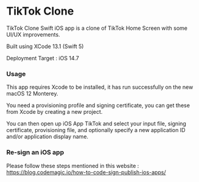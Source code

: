 # TikTok Clone

TikTok Clone Swift iOS app is a clone of TikTok Home Screen with some UI/UX improvements.

Built using XCode 13.1 (Swift 5)

Deployment Target : iOS 14.7


### Usage

This app requires Xcode to be installed, it has run successfully on the new macOS 12 Monterey.

You need a provisioning profile and signing certificate, you can get these from Xcode by creating a new project.

You can then open up iOS App TikTok and select your input file, signing certificate, provisioning file, and optionally specify a new application ID and/or application display name.


### Re-sign an iOS app

Please follow these steps mentioned in this website : https://blog.codemagic.io/how-to-code-sign-publish-ios-apps/

